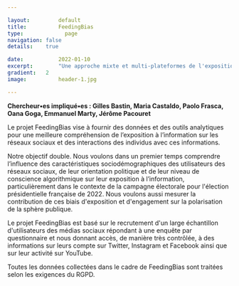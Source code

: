 ```yaml
---

layout:			default
title:  		FeedingBias
type:			  page
navigation: false
details:    true

date:   		2022-01-10
excerpt: 		"Une approche mixte et multi-plateformes de l'exposition aux médias sur les réseaux sociaux "
gradient: 	2
image: 			header-1.jpg

---
```


**Chercheur•es impliqué•es : Gilles Bastin, Maria Castaldo, Paolo Frasca, Oana Goga, Emmanuel Marty, Jérôme Pacouret**

Le projet FeedingBias vise à fournir des données et des outils analytiques pour une meilleure compréhension de l’exposition à l’information sur les réseaux sociaux et des interactions des individus avec ces informations.

Notre objectif double. Nous voulons dans un premier temps comprendre l’influence des caractéristiques sociodémographiques des utilisateurs des réseaux sociaux, de leur orientation politique et de leur niveau de conscience algorithmique sur leur exposition à l’information, particulièrement dans le contexte de la campagne électorale pour l'élection présidentielle française de 2022. Nous voulons aussi mesurer la contribution de ces biais d'exposition et d'engagement sur la polarisation de la sphère publique.

Le projet FeedingBias est basé sur le recrutement d'un large échantillon d'utilisateurs des médias sociaux répondant à une enquête par questionnaire et nous donnant accès, de manière très contrôlée, à des informations sur leurs compte sur Twitter, Instagram et Facebook ainsi que sur leur activité sur YouTube.

Toutes les données collectées dans le cadre de FeedingBias sont traitées selon les exigences du RGPD.
